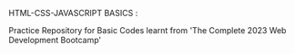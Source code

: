 HTML-CSS-JAVASCRIPT BASICS :

Practice Repository for Basic Codes learnt from 'The Complete 2023 Web Development Bootcamp' 

